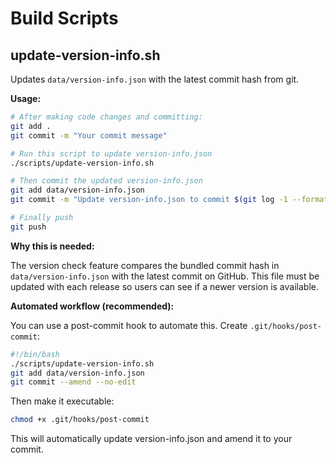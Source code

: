 # Build Scripts

## update-version-info.sh

Updates `data/version-info.json` with the latest commit hash from git.

**Usage:**

```bash
# After making code changes and committing:
git add .
git commit -m "Your commit message"

# Run this script to update version-info.json
./scripts/update-version-info.sh

# Then commit the updated version-info.json
git add data/version-info.json
git commit -m "Update version-info.json to commit $(git log -1 --format='%h')"

# Finally push
git push
```

**Why this is needed:**

The version check feature compares the bundled commit hash in `data/version-info.json` with the latest commit on GitHub. This file must be updated with each release so users can see if a newer version is available.

**Automated workflow (recommended):**

You can use a post-commit hook to automate this. Create `.git/hooks/post-commit`:

```bash
#!/bin/bash
./scripts/update-version-info.sh
git add data/version-info.json
git commit --amend --no-edit
```

Then make it executable:
```bash
chmod +x .git/hooks/post-commit
```

This will automatically update version-info.json and amend it to your commit.
